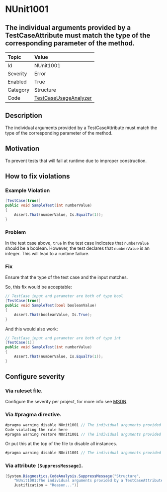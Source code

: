 # NUnit1001

## The individual arguments provided by a TestCaseAttribute must match the type of the corresponding parameter of the method.

| Topic    | Value
| :--      | :--
| Id       | NUnit1001
| Severity | Error
| Enabled  | True
| Category | Structure
| Code     | [TestCaseUsageAnalyzer](https://github.com/nunit/nunit.analyzers/blob/0.4.0/src/nunit.analyzers/TestCaseUsage/TestCaseUsageAnalyzer.cs)

## Description

The individual arguments provided by a TestCaseAttribute must match the type of the corresponding parameter of the method.

## Motivation

To prevent tests that will fail at runtime due to improper construction.

## How to fix violations

### Example Violation

```csharp
[TestCase(true)]
public void SampleTest(int numberValue)
{
    Assert.That(numberValue, Is.EqualTo(1));
}
```

### Problem

In the test case above, `true` in the test case indicates that `numberValue` should be a boolean. However, the test declares that `numberValue` is an integer. This will lead to a runtime failure.

### Fix

Ensure that the type of the test case and the input matches.

So, this fix would be acceptable:

```csharp
// TestCase input and parameter are both of type bool
[TestCase(true)]
public void SampleTest(bool booleanValue)
{
    Assert.That(booleanValue, Is.True);
}
```

And this would also work:

```csharp
// TestCase input and parameter are both of type int
[TestCase(1)]
public void SampleTest(int numberValue)
{
    Assert.That(numberValue, Is.EqualTo(1));
}
```

<!-- start generated config severity -->
## Configure severity

### Via ruleset file.

Configure the severity per project, for more info see [MSDN](https://msdn.microsoft.com/en-us/library/dd264949.aspx).

### Via #pragma directive.

```csharp
#pragma warning disable NUnit1001 // The individual arguments provided by a TestCaseAttribute must match the type of the corresponding parameter of the method.
Code violating the rule here
#pragma warning restore NUnit1001 // The individual arguments provided by a TestCaseAttribute must match the type of the corresponding parameter of the method.
```

Or put this at the top of the file to disable all instances.

```csharp
#pragma warning disable NUnit1001 // The individual arguments provided by a TestCaseAttribute must match the type of the corresponding parameter of the method.
```

### Via attribute `[SuppressMessage]`.

```csharp
[System.Diagnostics.CodeAnalysis.SuppressMessage("Structure",
    "NUnit1001:The individual arguments provided by a TestCaseAttribute must match the type of the corresponding parameter of the method.",
    Justification = "Reason...")]
```
<!-- end generated config severity -->
